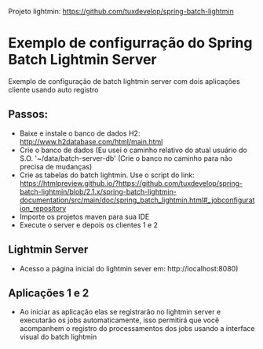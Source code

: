Projeto lightmin: https://github.com/tuxdevelop/spring-batch-lightmin

# Exemplo de configurração do Spring Batch Lightmin Server
Exemplo de configuração de batch lightmin server com dois aplicações cliente usando auto registro

## Passos:
 - Baixe e instale o banco de dados H2: http://www.h2database.com/html/main.html
 - Crie o banco de dados (Eu usei o caminho relativo do atual usuário do S.O. '~/data/batch-server-db' (Crie o banco no caminho para não precisa de mudanças)
 - Crie as tabelas do batch lightmin. Use o script do link: https://htmlpreview.github.io/?https://github.com/tuxdevelop/spring-batch-lightmin/blob/2.1.x/spring-batch-lightmin-documentation/src/main/doc/spring_batch_lightmin.html#_jobconfiguration_repository
 - Importe os projetos maven para sua IDE
 - Execute o server e depois os clientes 1 e 2

## Lightmin Server 
 - Acesso a página inicial do lightmin sever em: http://localhost:8080)

## Aplicações 1  e 2
 - Ao iniciar as aplicação elas se registrarão no lightmin server e executarão os jobs automaticamente, isso permitirá que você acompanhem o registro do processamentos dos jobs usando a interface visual do batch lightmin

 


